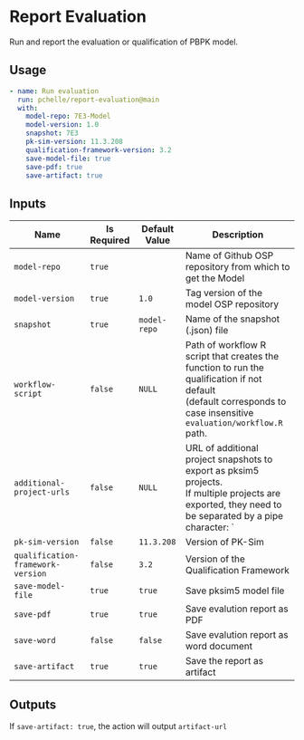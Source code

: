 # Report Evaluation

Run and report the evaluation or qualification of PBPK model.

## Usage

```yml
- name: Run evaluation
  run: pchelle/report-evaluation@main
  with:
    model-repo: 7E3-Model
    model-version: 1.0
    snapshot: 7E3
    pk-sim-version: 11.3.208
    qualification-framework-version: 3.2
    save-model-file: true
    save-pdf: true
    save-artifact: true
```

## Inputs

| Name | Is Required | Default Value | Description |
|------|-------------|---------------|-------------|
| `model-repo` | `true` | | Name of Github OSP repository from which to get the Model |
| `model-version` | `true` | `1.0` | Tag version of the model OSP repository |
| `snapshot` | `true` | `model-repo` | Name of the snapshot (.json) file |
| `workflow-script` | `false` | `NULL` | Path of workflow R script that creates the function to run the qualification if not default<br>(default corresponds to case insensitive `evaluation/workflow.R` path. |
| `additional-project-urls` | `false` | `NULL` | URL of additional project snapshots to export as pksim5 projects.<br>If multiple projects are exported, they need to be separated by a pipe character: `|` |
| `pk-sim-version` | `false` | `11.3.208` | Version of PK-Sim |
| `qualification-framework-version` | `false` | `3.2` | Version of the Qualification Framework |
| `save-model-file` | `true` | `true` | Save pksim5 model file |
| `save-pdf` | `true` | `true` | Save evalution report as PDF |
| `save-word` | `false` | `false` | Save evalution report as word document |
| `save-artifact`| `true` | `true` | Save the report as artifact |

## Outputs

If `save-artifact: true`, the action will output `artifact-url`

